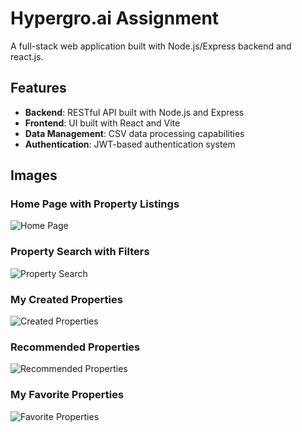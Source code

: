 # Hypergro.ai Assignment

A full-stack web application built with Node.js/Express backend and react.js.

## Features

- **Backend**: RESTful API built with Node.js and Express
- **Frontend**: UI built with React and Vite
- **Data Management**: CSV data processing capabilities
- **Authentication**: JWT-based authentication system

## Images


### Home Page with Property Listings
![Home Page]((https://github.com/PraveenX812/assignment_hypergro/blob/main/frontend/Screenshot%202025-05-31%20132415.png))

### Property Search with Filters
![Property Search](https://cascade.metadoc.ai/static/7a3c2b1d-4e5f-6g7h-8i9j-0k1l2m3n4o5p/7a3c2b1d-4e5f-6g7h-8i9j-0k1l2m3n4o5p)

### My Created Properties
![Created Properties](https://cascade.metadoc.ai/static/1a2b3c4d-5e6f-7g8h-9i0j-1k2l3m4n5o6p/1a2b3c4d-5e6f-7g8h-9i0j-1k2l3m4n5o6p)

### Recommended Properties
![Recommended Properties](https://cascade.metadoc.ai/static/9z8y7x6w-5v4u-3t2s-1r0q-p9o8n7m6l5k/9z8y7x6w-5v4u-3t2s-1r0q-p9o8n7m6l5k)

### My Favorite Properties
![Favorite Properties](https://cascade.metadoc.ai/static/a1b2c3d4-e5f6-7g8h-9i0j-k1l2m3n4o5p6/a1b2c3d4-e5f6-7g8h-9i0j-k1l2m3n4o5p6)




